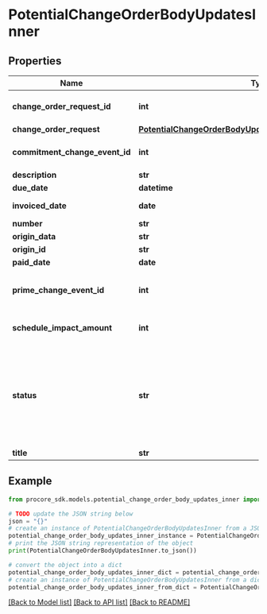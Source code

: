# PotentialChangeOrderBodyUpdatesInner


## Properties

Name | Type | Description | Notes
------------ | ------------- | ------------- | -------------
**change_order_request_id** | **int** | Change Order Request ID | [optional] 
**change_order_request** | [**PotentialChangeOrderBodyUpdatesInnerChangeOrderRequest**](PotentialChangeOrderBodyUpdatesInnerChangeOrderRequest.md) |  | [optional] 
**commitment_change_event_id** | **int** | Commitment Change Event ID | [optional] 
**description** | **str** | Description | [optional] 
**due_date** | **datetime** | Due date | [optional] 
**invoiced_date** | **date** | Invoiced date | [optional] 
**number** | **str** | Number | [optional] 
**origin_data** | **str** | Origin data | [optional] 
**origin_id** | **str** | Origin ID | [optional] 
**paid_date** | **date** | Paid date | [optional] 
**prime_change_event_id** | **int** | Prime Contract Change Event ID | [optional] 
**schedule_impact_amount** | **int** | Schedule impact in days | [optional] 
**status** | **str** | Status. This PCO attribute is ignored on projects when the tool is configured for single tier COs. | [optional] 
**title** | **str** | Title | [optional] 

## Example

```python
from procore_sdk.models.potential_change_order_body_updates_inner import PotentialChangeOrderBodyUpdatesInner

# TODO update the JSON string below
json = "{}"
# create an instance of PotentialChangeOrderBodyUpdatesInner from a JSON string
potential_change_order_body_updates_inner_instance = PotentialChangeOrderBodyUpdatesInner.from_json(json)
# print the JSON string representation of the object
print(PotentialChangeOrderBodyUpdatesInner.to_json())

# convert the object into a dict
potential_change_order_body_updates_inner_dict = potential_change_order_body_updates_inner_instance.to_dict()
# create an instance of PotentialChangeOrderBodyUpdatesInner from a dict
potential_change_order_body_updates_inner_from_dict = PotentialChangeOrderBodyUpdatesInner.from_dict(potential_change_order_body_updates_inner_dict)
```
[[Back to Model list]](../README.md#documentation-for-models) [[Back to API list]](../README.md#documentation-for-api-endpoints) [[Back to README]](../README.md)


